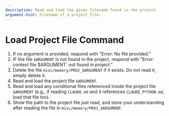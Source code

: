 ```yaml
---
description: Read and load the given filename found in the project.
argument-hint: Filename of a project file.
---
```


# Load Project File Command

1. If no argument is provided, respond with "Error: No file provided."
2. IF the file `$ARGUMENT` is not found in the project, respond with "Error:
   context file $ARGUMENT` not found in project."
3. Delete the file `misc/memory/PROJ_$ARGUMENT` if it exists. Do not read it,
   simply delete it.
4. Read and load the project file `$ARGUMENT`.
5. Read and load any conditional files referenced inside the project
   file `$ARGUMENT` (e.g., if reading `CLAUDE.md` and it references
   `CLAUDE_PYTHON.md`, load that file too).
6. Show the path to the project file just read, and store your understanding 
   after reading the file in `misc/memory/PROJ_$ARGUMENT`.
